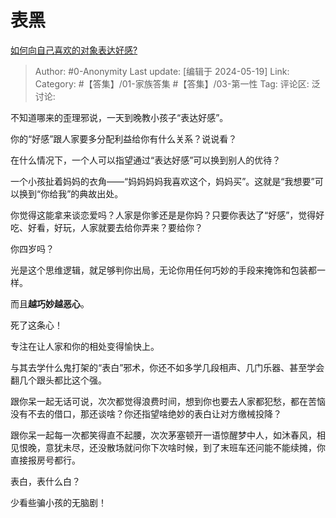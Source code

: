 # 表黑
[如何向自己喜欢的对象表达好感?](https://www.zhihu.com/question/655935410/answer/3502853319)

> Author: #0-Anonymity
> Last update: [编辑于 2024-05-19]
> Link:
> Category: #【答集】/01-家族答集 #【答集】/03-第一性 
> Tag: 
> 评论区:
> 泛讨论:

不知道哪来的歪理邪说，一天到晚教小孩子“表达好感”。

你的“好感”跟人家要多分配利益给你有什么关系？说说看？

在什么情况下，一个人可以指望通过“表达好感”可以换到别人的优待？

一个小孩扯着妈妈的衣角——“妈妈妈妈我喜欢这个，妈妈买”。这就是“我想要”可以换到“你给我”的典故出处。

你觉得这能拿来谈恋爱吗？人家是你爹还是是你妈？只要你表达了“好感”，觉得好吃、好看，好玩，人家就要去给你弄来？要给你？

你四岁吗？

光是这个思维逻辑，就足够判你出局，无论你用任何巧妙的手段来掩饰和包装都一样。

而且**越巧妙越恶心**。

死了这条心！

专注在让人家和你的相处变得愉快上。

与其去学什么鬼打架的“表白”邪术，你还不如多学几段相声、几门乐器、甚至学会翻几个跟头都比这个强。

跟你呆一起无话可说，次次都觉得浪费时间，想到你也要去人家都犯愁，都在苦恼没有不去的借口，那还谈啥？你还指望啥绝妙的表白让对方缴械投降？

跟你呆一起每一次都笑得直不起腰，次次茅塞顿开一语惊醒梦中人，如沐春风，相见恨晚，意犹未尽，还没散场就问你下次啥时候，到了末班车还问能不能续摊，你直接报房号都行。

表白，表什么白？

少看些骗小孩的无脑剧！